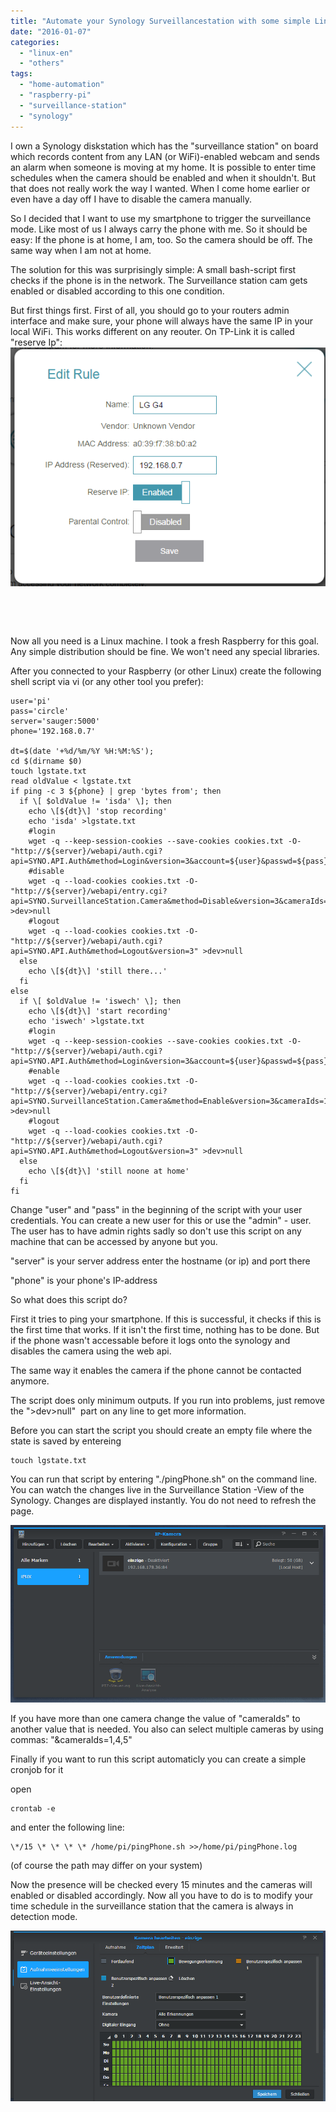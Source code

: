 ```yaml
---
title: "Automate your Synology Surveillancestation with some simple Linux - commands"
date: "2016-01-07"
categories: 
  - "linux-en"
  - "others"
tags: 
  - "home-automation"
  - "raspberry-pi"
  - "surveillance-station"
  - "synology"
---
```


I own a Synology diskstation which has the "surveillance station" on board which records content from any LAN (or WiFi)-enabled webcam and sends an alarm when someone is moving at my home. It is possible to enter time schedules when the camera should be enabled and when it shouldn't. But that does not really work the way I wanted. When I come home earlier or even have a day off I have to disable the camera manually.

So I decided that I want to use my smartphone to trigger the surveillance mode. Like most of us I always carry the phone with me. So it should be easy: If the phone is at home, I am, too. So the camera should be off. The same way when I am not at home.

The solution for this was surprisingly simple: A small bash-script first checks if the phone is in the network. The Surveillance station cam gets enabled or disabled according to this one condition.

But first things first. First of all, you should go to your routers admin interface and make sure, your phone will always have the same IP in your local WiFi. This works different on any reouter. On TP-Link it is called "reserve Ip":[![Reserve IP TPLink](images/reserveip.png)](http://dotnet.work/wp-content/uploads/2016/01/reserveip.png)

 

 

Now all you need is a Linux machine. I took a fresh Raspberry for this goal. Any simple distribution should be fine. We won't need any special libraries.

After you connected to your Raspberry (or other Linux) create the following shell script via vi (or any other tool you prefer):
```
user='pi'
pass='circle'
server='sauger:5000'
phone='192.168.0.7'

dt=$(date '+%d/%m/%Y %H:%M:%S');
cd $(dirname $0)
touch lgstate.txt
read oldValue < lgstate.txt
if ping -c 3 ${phone} | grep 'bytes from'; then
  if \[ $oldValue != 'isda' \]; then
    echo \[${dt}\] 'stop recording'
    echo 'isda' >lgstate.txt
    #login
    wget -q --keep-session-cookies --save-cookies cookies.txt -O- "http://${server}/webapi/auth.cgi?api=SYNO.API.Auth&method=Login&version=3&account=${user}&passwd=${pass}"
    #disable
    wget -q --load-cookies cookies.txt -O- "http://${server}/webapi/entry.cgi?api=SYNO.SurveillanceStation.Camera&method=Disable&version=3&cameraIds=1" >dev>null
    #logout
    wget -q --load-cookies cookies.txt -O- "http://${server}/webapi/auth.cgi?api=SYNO.API.Auth&method=Logout&version=3" >dev>null
  else
    echo \[${dt}\] 'still there...'
  fi
else
  if \[ $oldValue != 'iswech' \]; then
    echo \[${dt}\] 'start recording'
    echo 'iswech' >lgstate.txt
    #login
    wget -q --keep-session-cookies --save-cookies cookies.txt -O- "http://${server}/webapi/auth.cgi?api=SYNO.API.Auth&method=Login&version=3&account=${user}&passwd=${pass}"
    #enable
    wget -q --load-cookies cookies.txt -O- "http://${server}/webapi/entry.cgi?api=SYNO.SurveillanceStation.Camera&method=Enable&version=3&cameraIds=1" >dev>null
    #logout
    wget -q --load-cookies cookies.txt -O- "http://${server}/webapi/auth.cgi?api=SYNO.API.Auth&method=Logout&version=3" >dev>null
  else
    echo \[${dt}\] 'still noone at home'
  fi
fi
```
Change "user" and "pass" in the beginning of the script with your user credentials. You can create a new user for this or use the "admin" - user. The user has to have admin rights sadly so don't use this script on any machine that can be accessed by anyone but you.

"server" is your server address enter the hostname (or ip) and port there

"phone" is your phone's IP-address

So what does this script do?

First it tries to ping your smartphone. If this is successful, it checks if this is the first time that works. If it isn't the first time, nothing has to be done. But if the phone wasn't accessable before it logs onto the synology and disables the camera using the web api.

The same way it enables the camera if the phone cannot be contacted anymore.

The script does only minimum outputs. If you run into problems, just remove the ">dev>null"  part on any line to get more information.

Before you can start the script you should create an empty file where the state is saved by entereing
```
touch lgstate.txt
```

You can run that script by entering "./pingPhone.sh" on the command line. You can watch the changes live in the Surveillance Station -View of the Synology. Changes are displayed instantly. You do not need to refresh the page.

[![cam1](images/cam1.png)](http://dotnet.work/wp-content/uploads/2016/01/cam1.png)

If you have more than one camera change the value of "cameraIds" to another value that is needed. You also can select multiple cameras by using commas: "&cameraIds=1,4,5"

Finally if you want to run this script automaticly you can create a simple cronjob for it

open
```
crontab -e
```

and enter the following line:
```
\*/15 \* \* \* \* /home/pi/pingPhone.sh >>/home/pi/pingPhone.log
```

(of course the path may differ on your system)

Now the presence will be checked every 15 minutes and the cameras will enabled or disabled accordingly. Now all you have to do is to modify your time schedule in the surveillance station that the camera is always in detection mode.

[![cam2](images/cam2.png)](http://dotnet.work/wp-content/uploads/2016/01/cam2.png)
